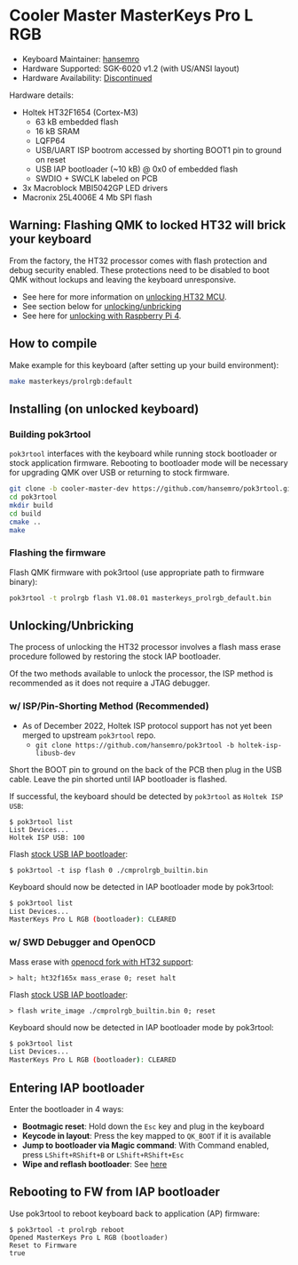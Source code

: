 # Cooler Master MasterKeys Pro L RGB

* Keyboard Maintainer: [hansemro](https://github.com/hansemro)
* Hardware Supported: SGK-6020 v1.2 (with US/ANSI layout)
* Hardware Availability: [Discontinued](https://www.coolermaster.com/catalog/peripheral/keyboards/masterkeys-pro-l/)

Hardware details:
* Holtek HT32F1654 (Cortex-M3)
    * 63 kB embedded flash
    * 16 kB SRAM
    * LQFP64
    * USB/UART ISP bootrom accessed by shorting BOOT1 pin to ground on reset
    * USB IAP bootloader (~10 kB) @ 0x0 of embedded flash
    * SWDIO + SWCLK labeled on PCB
* 3x Macroblock MBI5042GP LED drivers
* Macronix 25L4006E 4 Mb SPI flash

## Warning: Flashing QMK to locked HT32 will brick your keyboard

From the factory, the HT32 processor comes with flash protection and debug security enabled. These protections need to be disabled to boot QMK without lockups and leaving the keyboard unresponsive.

* See here for more information on [unlocking HT32 MCU](https://github.com/pok3r-custom/pok3r_re_firmware/wiki/HT32-Unlocking).
* See section below for [unlocking/unbricking](#UnlockingUnbricking)
* See here for [unlocking with Raspberry Pi 4](https://github.com/mateuszradomski/re-masterkeys/issues/1#issuecomment-1143137173).

## How to compile

Make example for this keyboard (after setting up your build environment):

```bash
make masterkeys/prolrgb:default
```

## Installing (on unlocked keyboard)

### Building pok3rtool

`pok3rtool` interfaces with the keyboard while running stock bootloader or stock application firmware. Rebooting to bootloader mode will be necessary for upgrading QMK over USB or returning to stock firmware.

```bash
git clone -b cooler-master-dev https://github.com/hansemro/pok3rtool.git --recursive
cd pok3rtool
mkdir build
cd build
cmake ..
make
```

### Flashing the firmware

Flash QMK firmware with pok3rtool (use appropriate path to firmware binary):

```bash
pok3rtool -t prolrgb flash V1.08.01 masterkeys_prolrgb_default.bin
```

## Unlocking/Unbricking

The process of unlocking the HT32 processor involves a flash mass erase procedure followed by restoring the stock IAP bootloader.

Of the two methods available to unlock the processor, the ISP method is recommended as it does not require a JTAG debugger.

### w/ ISP/Pin-Shorting Method (Recommended)

* As of December 2022, Holtek ISP protocol support has not yet been merged to upstream `pok3rtool` repo.
    * `git clone https://github.com/hansemro/pok3rtool -b holtek-isp-libusb-dev`

Short the BOOT pin to ground on the back of the PCB then plug in the USB cable. Leave the pin shorted until IAP bootloader is flashed.

If successful, the keyboard should be detected by `pok3rtool` as `Holtek ISP USB`:

```
$ pok3rtool list
List Devices...
Holtek ISP USB: 100
```

Flash [stock USB IAP bootloader](https://github.com/hansemro/pok3r_re_firmware/raw/cmprolrgb/disassemble/cmprolrgb/builtin/cmprolrgb_builtin.bin):

```
$ pok3rtool -t isp flash 0 ./cmprolrgb_builtin.bin
```

Keyboard should now be detected in IAP bootloader mode by pok3rtool:

```bash
$ pok3rtool list
List Devices...
MasterKeys Pro L RGB (bootloader): CLEARED
```

### w/ SWD Debugger and OpenOCD

Mass erase with [openocd fork with HT32 support](https://github.com/hansemro/openocd-ht32/tree/ht32f165x-dev):

```
> halt; ht32f165x mass_erase 0; reset halt
```

Flash [stock USB IAP bootloader](https://github.com/hansemro/pok3r_re_firmware/raw/cmprolrgb/disassemble/cmprolrgb/builtin/cmprolrgb_builtin.bin):

```
> flash write_image ./cmprolrgb_builtin.bin 0; reset
```

Keyboard should now be detected in IAP bootloader mode by pok3rtool:

```bash
$ pok3rtool list
List Devices...
MasterKeys Pro L RGB (bootloader): CLEARED
```

## Entering IAP bootloader

Enter the bootloader in 4 ways:

* **Bootmagic reset**: Hold down the `Esc` key and plug in the keyboard
* **Keycode in layout**: Press the key mapped to `QK_BOOT` if it is available
* **Jump to bootloader via Magic command**: With Command enabled, press `LShift+RShift+B` or `LShift+RShift+Esc`
* **Wipe and reflash bootloader**: See [here](#UnlockingUnbricking)

## Rebooting to FW from IAP bootloader

Use pok3rtool to reboot keyboard back to application (AP) firmware:

```
$ pok3rtool -t prolrgb reboot
Opened MasterKeys Pro L RGB (bootloader)
Reset to Firmware
true
```
